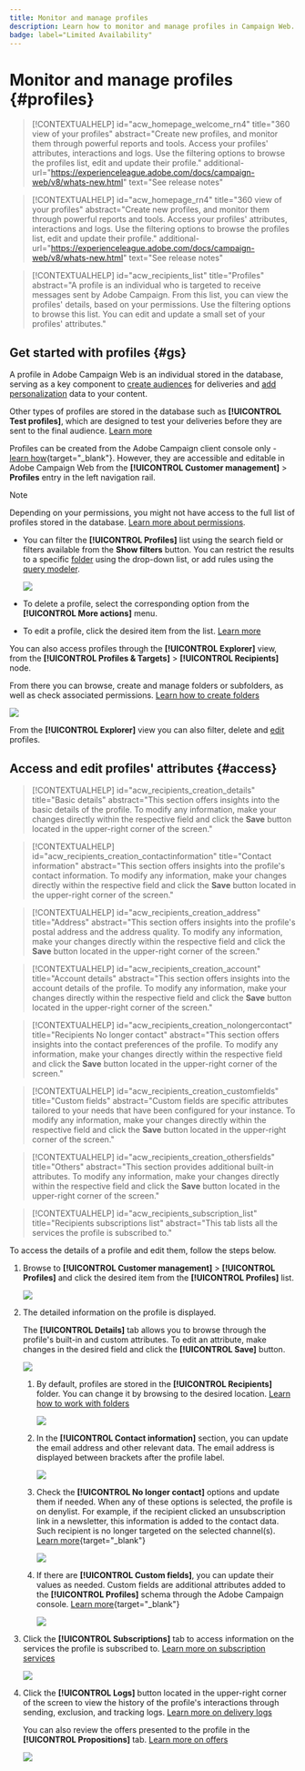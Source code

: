 ```yaml
---
title: Monitor and manage profiles
description: Learn how to monitor and manage profiles in Campaign Web.
badge: label="Limited Availability"
---
```

# Monitor and manage profiles {#profiles}

>[!CONTEXTUALHELP]
>id="acw_homepage_welcome_rn4"
>title="360 view of your profiles"
>abstract="Create new profiles, and monitor them through powerful reports and tools. Access your profiles' attributes, interactions and logs. Use the filtering options to browse the profiles list, edit and update their profile."
>additional-url="https://experienceleague.adobe.com/docs/campaign-web/v8/whats-new.html" text="See release notes"

<!--TO REMOVE BELOW-->
>[!CONTEXTUALHELP]
>id="acw_homepage_rn4"
>title="360 view of your profiles"
>abstract="Create new profiles, and monitor them through powerful reports and tools. Access your profiles' attributes, interactions and logs. Use the filtering options to browse the profiles list, edit and update their profile."
>additional-url="https://experienceleague.adobe.com/docs/campaign-web/v8/whats-new.html" text="See release notes"
<!--TO REMOVE ABOVE-->


>[!CONTEXTUALHELP]
>id="acw_recipients_list"
>title="Profiles"
>abstract="A profile is an individual who is targeted to receive messages sent by Adobe Campaign. From this list, you can view the profiles' details, based on your permissions. Use the filtering options to browse this list. You can edit and update a small set of your profiles' attributes."

## Get started with profiles {#gs}

A profile in Adobe Campaign Web is an individual stored in the database, serving as a key component to [create audiences](create-audience.md) for deliveries and [add personalization](../personalization/personalize.md) data to your content.

Other types of profiles are stored in the database such as **[!UICONTROL Test profiles]**, which are designed to test your deliveries before they are sent to the final audience. [Learn more](test-profiles.md)

Profiles can be created from the Adobe Campaign client console only - [learn how](https://experienceleague.adobe.com/docs/campaign/campaign-v8/audience/add-profiles/create-profiles.html){target="_blank"}. However, they are accessible and editable in Adobe Campaign Web from the **[!UICONTROL Customer management]** > **Profiles** entry in the left navigation rail.

>[!NOTE]
>
>Depending on your permissions, you might not have access to the full list of profiles stored in the database. [Learn more about permissions](../get-started/permissions.md).

* You can filter the **[!UICONTROL Profiles]** list using the search field or filters available from the **Show filters** button. You can restrict the results to a specific [folder](../get-started/permissions.md#folders) using the drop-down list, or add rules using the [query modeler](../query/query-modeler-overview.md).

    ![](assets/profiles-list-filters.png)

* To delete a profile, select the corresponding option from the **[!UICONTROL More actions]** menu.

* To edit a profile, click the desired item from the list. [Learn more](#access)

You can also access profiles through the **[!UICONTROL Explorer]** view, from the **[!UICONTROL Profiles & Targets]** > **[!UICONTROL Recipients]** node.

From there you can browse, create and manage folders or subfolders, as well as check associated permissions. [Learn how to create folders](../get-started/permissions.md#folders)

![](assets/profiles-explorer-folder.png)

From the **[!UICONTROL Explorer]** view you can also filter, delete and [edit](#access) profiles.

## Access and edit profiles' attributes {#access}

>[!CONTEXTUALHELP]
>id="acw_recipients_creation_details"
>title="Basic details"
>abstract="This section offers insights into the basic details of the profile. To modify any information, make your changes directly within the respective field and click the **Save** button located in the upper-right corner of the screen."

>[!CONTEXTUALHELP]
>id="acw_recipients_creation_contactinformation"
>title="Contact information"
>abstract="This section offers insights into the profile's contact information. To modify any information, make your changes directly within the respective field and click the **Save** button located in the upper-right corner of the screen."

>[!CONTEXTUALHELP]
>id="acw_recipients_creation_address"
>title="Address"
>abstract="This section offers insights into the profile's postal address and the address quality. To modify any information, make your changes directly within the respective field and click the **Save** button located in the upper-right corner of the screen."

>[!CONTEXTUALHELP]
>id="acw_recipients_creation_account"
>title="Account details"
>abstract="This section offers insights into the account details of the profile. To modify any information, make your changes directly within the respective field and click the **Save** button located in the upper-right corner of the screen."

>[!CONTEXTUALHELP]
>id="acw_recipients_creation_nolongercontact"
>title="Recipients No longer contact"
>abstract="This section offers insights into the contact preferences of the profile. To modify any information, make your changes directly within the respective field and click the **Save** button located in the upper-right corner of the screen."

>[!CONTEXTUALHELP]
>id="acw_recipients_creation_customfields"
>title="Custom fields"
>abstract="Custom fields are specific attributes tailored to your needs that have been configured for your instance. To modify any information, make your changes directly within the respective field and click the **Save** button located in the upper-right corner of the screen."

>[!CONTEXTUALHELP]
>id="acw_recipients_creation_othersfields"
>title="Others"
>abstract="This section provides additional built-in attributes. To modify any information, make your changes directly within the respective field and click the **Save** button located in the upper-right corner of the screen."

>[!CONTEXTUALHELP]
>id="acw_recipients_subscription_list"
>title="Recipients subscriptions list"
>abstract="This tab lists all the services the profile is subscribed to."

To access the details of a profile and edit them, follow the steps below.

1. Browse to **[!UICONTROL Customer management]** > **[!UICONTROL Profiles]** and click the desired item from the **[!UICONTROL Profiles]** list.

    ![](assets/profiles-list-select.png)

1. The detailed information on the profile is displayed.

    The **[!UICONTROL Details]** tab allows you to browse through the profile's built-in and custom attributes. To edit an attribute, make changes in the desired field and click the **[!UICONTROL Save]** button.

    ![](assets/profile-details.png)

    1. By default, profiles are stored in the **[!UICONTROL Recipients]** folder. You can change it by browsing to the desired location. [Learn how to work with folders](../get-started/permissions.md#folders)

        ![](assets/profile-folder.png)

    1. In the **[!UICONTROL Contact information]** section, you can update the email address and other relevant data. The email address is displayed between brackets after the profile label.

        ![](assets/profile-address.png)

    1. Check the **[!UICONTROL No longer contact]** options and update them if needed. When any of these options is selected, the profile is on denylist. For example, if the recipient clicked an unsubscription link in a newsletter, this information is added to the contact data. Such recipient is no longer targeted on the selected channel(s). [Learn more](https://experienceleague.adobe.com/docs/campaign/campaign-v8/send/failures/quarantines.html){target="_blank"}

        ![](assets/profile-no-longer-contact.png)

    1. If there are **[!UICONTROL Custom fields]**, you can update their values as needed. Custom fields are additional attributes added to the **[!UICONTROL Profiles]** schema through the Adobe Campaign console. [Learn more](https://experienceleague.adobe.com/docs/campaign/campaign-v8/developer/shemas-forms/extend-schema.html){target="_blank"}

        ![](assets/profile-custom-fields.png)

1. Click the **[!UICONTROL Subscriptions]** tab to access information on the services the profile is subscribed to. [Learn more on subscription services](manage-services.md)

    ![](assets/profile-subscriptions.png)

1. Click the **[!UICONTROL Logs]** button located in the upper-right corner of the screen to view the history of the profile's interactions through sending, exclusion, and tracking logs. [Learn more on delivery logs](../monitor/delivery-logs.md)

    You can also review the offers presented to the profile in the **[!UICONTROL Propositions]** tab. [Learn more on offers](../msg/offers.md)

    ![](assets/profile-logs.png)
